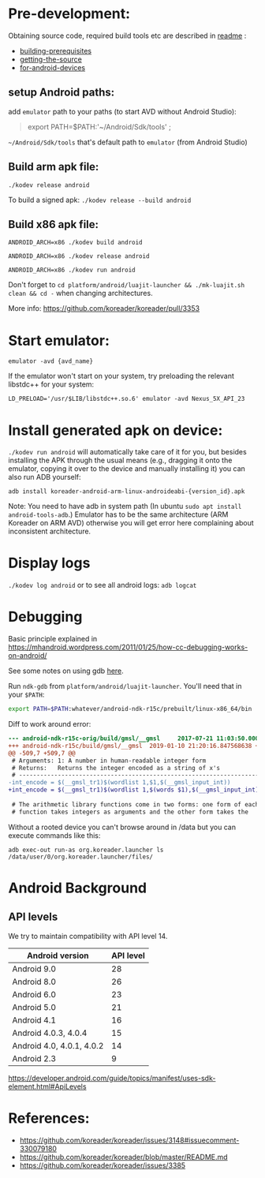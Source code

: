 # Pre-development:
Obtaining source code, required build tools etc are described in [readme](https://github.com/koreader/koreader/blob/master/README.md) :

* [building-prerequisites](https://github.com/koreader/koreader/blob/master/README.md#building-prerequisites)
* [getting-the-source](https://github.com/koreader/koreader/blob/master/README.md#getting-the-source)
* [for-android-devices](https://github.com/koreader/koreader/blob/master/README.md#for-android-devices)

## setup Android paths:
add `emulator` path to your paths (to start AVD without Android Studio):
> export PATH=$PATH:'~/Android/Sdk/tools' ; 

`~/Android/Sdk/tools` that's default path to `emulator` (from Android Studio)

## Build arm apk file:
`./kodev release android`

To build a signed apk:
`./kodev release --build android`
## Build x86 apk file:
`ANDROID_ARCH=x86 ./kodev build android`

`ANDROID_ARCH=x86 ./kodev release android`

`ANDROID_ARCH=x86 ./kodev run android`


Don't forget to `cd platform/android/luajit-launcher && ./mk-luajit.sh clean && cd -` when changing architectures.

More info: https://github.com/koreader/koreader/pull/3353

# Start emulator:
```
emulator -avd {avd_name}
```
If the emulator won't start on your system, try preloading the relevant libstdc++ for your system:
```
LD_PRELOAD='/usr/$LIB/libstdc++.so.6' emulator -avd Nexus_5X_API_23
```


# Install generated apk on device:
`./kodev run android` will automatically take care of it for you, but besides installing the APK through the usual means (e.g., dragging it onto the emulator, copying it over to the device and manually installing it) you can also run ADB yourself:

```
adb install koreader-android-arm-linux-androideabi-{version_id}.apk
```

Note: You need to have adb in system path (In ubuntu `sudo apt install android-tools-adb`.)
Emulator has to be the same architecture (ARM Koreader on ARM AVD) otherwise you will get error here complaining about inconsistent architecture.

# Display logs
`./kodev log android`
or to see all android logs:
`adb logcat`

# Debugging

Basic principle explained in https://mhandroid.wordpress.com/2011/01/25/how-cc-debugging-works-on-android/

See some notes on using gdb [here](https://github.com/koreader/koreader/issues/3385#issuecomment-453240707).

Run `ndk-gdb` from `platform/android/luajit-launcher`. You'll need that in your `$PATH`:

```sh
export PATH=$PATH:whatever/android-ndk-r15c/prebuilt/linux-x86_64/bin
```

Diff to work around error:
```diff
--- android-ndk-r15c-orig/build/gmsl/__gmsl     2017-07-21 11:03:50.000000000 +0200
+++ android-ndk-r15c/build/gmsl/__gmsl  2019-01-10 21:20:16.847568638 +0100
@@ -509,7 +509,7 @@
 # Arguments: 1: A number in human-readable integer form
 # Returns:   Returns the integer encoded as a string of x's
 # ----------------------------------------------------------------------------
-int_encode = $(__gmsl_tr1)$(wordlist 1,$1,$(__gmsl_input_int))
+int_encode = $(__gmsl_tr1)$(wordlist 1,$(words $1),$(__gmsl_input_int))
 
 # The arithmetic library functions come in two forms: one form of each
 # function takes integers as arguments and the other form takes the
```

Without a rooted device you can't browse around in /data but you can execute commands like this:
```
adb exec-out run-as org.koreader.launcher ls /data/user/0/org.koreader.launcher/files/
```

# Android Background

## API levels

We try to maintain compatibility with API level 14.

Android version | API level
--- | ---
Android 9.0 | 28
Android 8.0 | 26
Android 6.0 | 23
Android 5.0 | 21
Android 4.1 | 16
Android 4.0.3, 4.0.4| 15
Android 4.0, 4.0.1, 4.0.2 | 14
Android 2.3 | 9

https://developer.android.com/guide/topics/manifest/uses-sdk-element.html#ApiLevels

# References:
* https://github.com/koreader/koreader/issues/3148#issuecomment-330079180
* https://github.com/koreader/koreader/blob/master/README.md
* https://github.com/koreader/koreader/issues/3385
